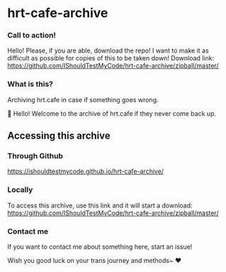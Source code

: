 # hrt-cafe-archive
### Call to action!
Hello! Please, if you are able, download the repo! I want to make it as difficult as possible for copies of this to be taken down!
Download link: https://github.com/IShouldTestMyCode/hrt-cafe-archive/zipball/master/

### What is this?
Archiving hrt.cafe in case if something goes wrong.

:wave: Hello! Welcome to the archive of hrt.cafe if they never come back up.

## Accessing this archive
### Through Github
https://ishouldtestmycode.github.io/hrt-cafe-archive/

### Locally
To access this archive, use this link and it will start a download: 
https://github.com/IShouldTestMyCode/hrt-cafe-archive/zipball/master/

### Contact me
If you want to contact me about something here, start an issue!

Wish you good luck on your trans journey and methods~ :heart:
